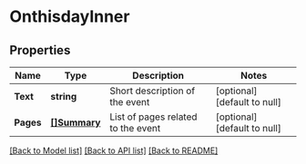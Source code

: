 # OnthisdayInner

## Properties
Name | Type | Description | Notes
------------ | ------------- | ------------- | -------------
**Text** | **string** | Short description of the event | [optional] [default to null]
**Pages** | [**[]Summary**](summary.md) | List of pages related to the event | [optional] [default to null]

[[Back to Model list]](../README.md#documentation-for-models) [[Back to API list]](../README.md#documentation-for-api-endpoints) [[Back to README]](../README.md)

